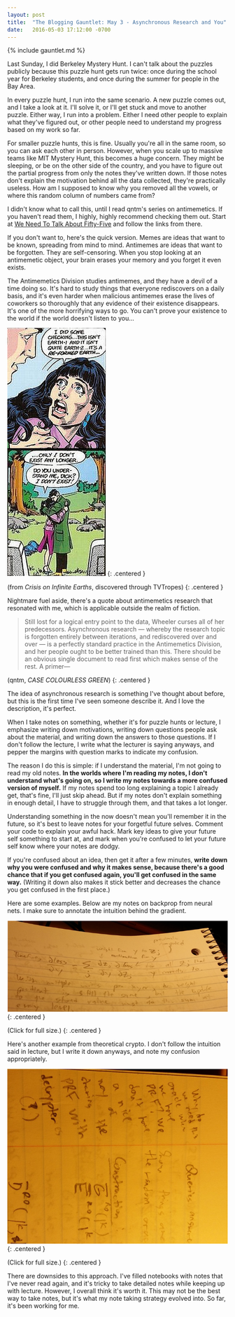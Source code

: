 ```yaml
---
layout: post
title:  "The Blogging Gauntlet: May 3 - Asynchronous Research and You"
date:   2016-05-03 17:12:00 -0700
---
```


{% include gauntlet.md %}

Last Sunday, I did Berkeley Mystery Hunt. I can't talk about the puzzles
publicly because this puzzle hunt gets run twice: once during the school
year for Berkeley students, and once during the summer for people in the
Bay Area.

In every puzzle hunt, I run into the same scenario. A new puzzle comes out,
and I take a look at it. I'll solve it, or I'll get stuck and move to
another puzzle. Either way, I run into a problem. Either I need other
people to explain what they've figured out, or other people need to
understand my progress based on my work so far.

For smaller puzzle hunts, this is fine. Usually you're all in the same
room, so you can ask each other in person. However, when you scale
up to massive teams like MIT Mystery Hunt, this becomes a huge
concern. They might be sleeping, or be on the other side of the country,
and you have to figure out the partial progress from only the notes they've
written down. If those notes don't explain the motivation behind all
the data collected, they're practically useless. How am I supposed to
know why you removed all the vowels, or where this random column of
numbers came from?

I didn't know what to call this, until I read qntm's series on
antimemetics. If you haven't read them, I highly, highly recommend checking
them out. Start at [We Need To Talk About Fifty-Five](http://www.scp-wiki.net/we-need-to-talk-about-fifty-five)
and follow the links from there.

If you don't want to, here's the quick version. Memes are ideas that
want to be known, spreading from mind to mind. Antimemes are ideas that
want to be forgotten. They are self-censoring. When you stop looking at
an antimemetic object, your brain erases your memory and you forget
it even exists.

The Antimemetics Division studies antimemes, and
they have a devil of a time doing so. It's hard to study things that
everyone rediscovers on a daily basis, and it's even harder when
malicious antimemes erase the lives of coworkers so thoroughly that
any evidence of their existence disappears. It's one of the more
horrifying ways to go. You can't prove your existence to the world
if the world doesn't listen to you...

![I don't exist](/public/may3/retgone.jpg)
{: .centered }

(from *Crisis on Infinite Earths*, discovered through TVTropes)
{: .centered }

Nightmare fuel aside, there's a quote about antimemetics research
that resonated with me, which is applicable outside the realm of
fiction.

> Still lost for a logical entry point to the data, Wheeler curses all of her predecessors. Asynchronous research — whereby the research topic is forgotten entirely between iterations, and rediscovered over and over — is a perfectly standard practice in the Antimemetics Division, and her people ought to be better trained than this. There should be an obvious single document to read first which makes sense of the rest. A primer—

(qntm, *CASE COLOURLESS GREEN*)
{: .centered }

The idea of asynchronous research is something I've thought about before,
but this is the first time I've seen someone describe it. And I love the
description, it's perfect.

When I take notes on something, whether it's for puzzle hunts or lecture,
I emphasize writing down motivations, writing down questions
people ask about the material, and writing down the answers to those questions.
If I don't follow the lecture, I write what the lecturer is saying anyways,
and pepper the margins with question marks to indicate my confusion.

The reason I do this is simple: if I understand the material, I'm not going
to read my old notes. **In the worlds where I'm reading my notes, I don't
understand what's going on, so I write my notes towards a more confused
version of myself.** If my notes spend too long explaining a topic I already
get, that's fine, I'll just skip ahead. But if my notes don't explain something
in enough detail, I have to struggle through them, and that takes a lot longer.

Understanding something in the now doesn't mean you'll remember it in the future,
so it's best to leave notes for your forgetful future selves. Comment your code
to explain your awful hack. Mark key ideas to give your future self something
to start at, and mark when you're confused to let your future self
know where your notes are dodgy.

If you're confused about an idea, then get it after a few minutes, **write down why you were confused and why
it makes sense, because there's a good chance that if you get confused again,
you'll get confused in the same way.**
(Writing it down also makes it stick better and decreases the chance
you get confused in the first place.)

Here are some examples. Below are my notes on backprop from neural nets.
I make sure to annotate the intuition behind the gradient.

[![Lecture notes](/public/may3/smallbackprop.png)](/public/may3/backprop.jpg)
{: .centered }

(Click for full size.)
{: .centered }

Here's another example from theoretical crypto.
I don't follow the intuition said in lecture, but I write it down anyways,
and note my confusion appropriately.

[![Lecture notes](/public/may3/smallcrypto.jpg)](/public/may3/crypto.png)
{: .centered }

(Click for full size.)
{: .centered }

There are downsides to this approach. I've filled notebooks with notes that
I've never read again, and it's tricky to take detailed notes while keeping
up with lecture. However, I overall think it's worth it.
This may not be the best way to take notes, but it's what my note taking
strategy evolved into. So far, it's been working for me.

